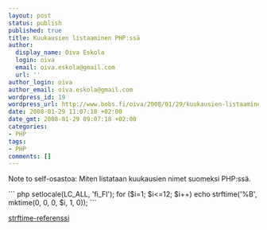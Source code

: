 ```yaml
---
layout: post
status: publish
published: true
title: Kuukausien listaaminen PHP:ssä
author:
  display_name: Oiva Eskola
  login: oiva
  email: oiva.eskola@gmail.com
  url: ''
author_login: oiva
author_email: oiva.eskola@gmail.com
wordpress_id: 19
wordpress_url: http://www.bobs.fi/oiva/2008/01/29/kuukausien-listaaminen-phpssa/
date: 2008-01-29 11:07:18 +02:00
date_gmt: 2008-01-29 09:07:18 +02:00
categories:
- PHP
tags:
- PHP
comments: []
---
```

<p>Note to self-osastoa: Miten listataan kuukausien nimet suomeksi PHP:ssä.</p>
``` php
setlocale(LC_ALL, 'fi_FI');
for ($i=1; $i<=12; $i++)
    echo strftime('%B', mktime(0, 0, 0, $i, 1, 0));
```
<p><a href="http://fi2.php.net/strftime">strftime-referenssi</a></p>
